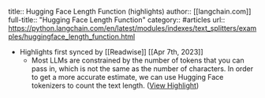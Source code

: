 title:: Hugging Face Length Function (highlights)
author:: [[langchain.com]]
full-title:: "Hugging Face Length Function"
category:: #articles
url:: https://python.langchain.com/en/latest/modules/indexes/text_splitters/examples/huggingface_length_function.html

- Highlights first synced by [[Readwise]] [[Apr 7th, 2023]]
	- Most LLMs are constrained by the number of tokens that you can pass in, which is not the same as the number of characters. In order to get a more accurate estimate, we can use Hugging Face tokenizers to count the text length. ([View Highlight](https://read.readwise.io/read/01gxcfzw0q8kf4900jk9are47y))